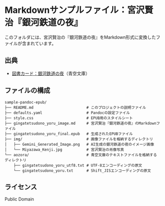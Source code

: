 # Markdownサンプルファイル：宮沢賢治『銀河鉄道の夜』

このフォルダには、宮沢賢治の『銀河鉄道の夜』をMarkdown形式に変換したファイルが含まれています。

## 出典

- [図書カード：銀河鉄道の夜](https://www.aozora.gr.jp/cards/000081/card456.html)（青空文庫）

## ファイルの構成

```
sample-pandoc-epub/
├── README.md                        # このプロジェクトの説明ファイル
├── defaults.yaml                    # Pandocの設定ファイル
├── style.css                        # EPUB用のスタイルシート
├── gingatetsudono_yoru_image.md     # 宮沢賢治『銀河鉄道の夜』のMarkdownファイル
├── gingatetsudono_yoru_final.epub   # 生成されたEPUBファイル
├── img/                             # 画像ファイルを格納するディレクトリ
│   ├── Gemini_Generated_Image.png   # AI生成の銀河鉄道の夜のイメージ画像
│   └── Miyazawa_Kenji.jpg           # 宮沢賢治の肖像写真
└── aozora/                          # 青空文庫のテキストファイルを格納するディレクトリ
    ├── gingatetsudono_yoru_utf8.txt # UTF-8エンコーディングの原文
    └── gingatetsudono_yoru.txt      # Shift_JISエンコーディングの原文
```

## ライセンス

Public Domain
